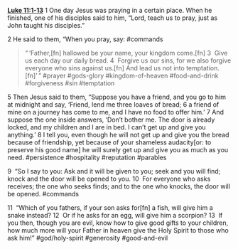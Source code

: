 **[Luke 11:1-13](http://www.blueletterbible.org/search/preSearch.cfm?Criteria=Luke+11.1-13&t=NIV)**
1 One day Jesus was praying in a certain place. When he finished, one of his disciples said to him, “Lord, teach us to pray, just as John taught his disciples.”

2 He said to them, “When you pray, say: #commands

> “ ‘Father,[fn]
> hallowed be your name,
> your kingdom come.[fn]
> 3  Give us each day our daily bread.
> 4  Forgive us our sins,
> for we also forgive everyone who sins against us.[fn]
> And lead us not into temptation.[fn]’ ” 
> #prayer #gods-glory #kingdom-of-heaven  #food-and-drink #forgiveness #sin #temptation

5 Then Jesus said to them, “Suppose you have a friend, and you go to him at midnight and say, ‘Friend, lend me three loaves of bread; 6 a friend of mine on a journey has come to me, and I have no food to offer him.’ 7 And suppose the one inside answers, ‘Don’t bother me. The door is already locked, and my children and I are in bed. I can’t get up and give you anything.’ 8 I tell you, even though he will not get up and give you the bread because of friendship, yet because of your shameless audacity[or: to preserve his good name] he will surely get up and give you as much as you need. #persistence #hospitality #reputation #parables 

9  “So I say to you: Ask and it will be given to you; seek and you will find; knock and the door will be opened to you. 10  For everyone who asks receives; the one who seeks finds; and to the one who knocks, the door will be opened. #commands

11  “Which of you fathers, if your son asks for[fn] a fish, will give him a snake instead? 12  Or if he asks for an egg, will give him a scorpion? 13  If you then, though you are evil, know how to give good gifts to your children, how much more will your Father in heaven give the Holy Spirit to those who ask him!” #god/holy-spirit #generosity #good-and-evil 